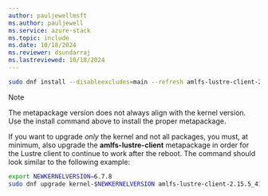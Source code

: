 ```yaml
---
author: pauljewellmsft
ms.author: pauljewell
ms.service: azure-stack
ms.topic: include
ms.date: 10/18/2024
ms.reviewer: dsundarraj
ms.lastreviewed: 10/18/2024
---
```


```bash
sudo dnf install --disableexcludes=main --refresh amlfs-lustre-client-2.15.5_41_gc010524-$(uname -r | sed -e "s/\.$(uname -p)$//" | sed -re 's/[-_]/\./g')-1
```

> [!NOTE]
> The metapackage version does not always align with the kernel version. Use the install command above to install the proper metapackage.

If you want to upgrade *only* the kernel and not all packages, you must, at minimum, also upgrade the **amlfs-lustre-client** metapackage in order for the Lustre client to continue to work after the reboot. The command should look similar to the following example:

```bash
export NEWKERNELVERSION=6.7.8
sudo dnf upgrade kernel-$NEWKERNELVERSION amlfs-lustre-client-2.15.5_41_gc010524-$(echo $NEWKERNELVERSION | sed -e "s/\.$(uname -p)$//" | sed -re 's/[-_]/\./g')-1
```
